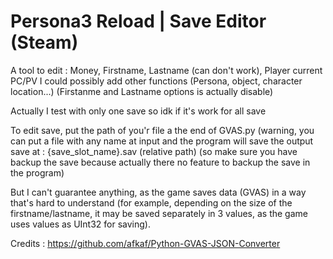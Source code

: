 # Persona3 Reload | Save Editor (Steam)
A tool to edit : Money, Firstname, Lastname (can don't work), Player current PC/PV
I could possibly add other functions (Persona, object, character location...)
(Firstanme and Lastname options is actually disable)

Actually I test with only one save so idk if it's work for all save

To edit save, put the path of you'r file a the end of GVAS.py (warning, you can put a file with any
name at input and the program will save the output save at : {save_slot_name}.sav (relative path)
(so make sure you have backup the save because actually there no feature to backup the save in the program)

But I can't guarantee anything, as the game saves data (GVAS) in a way that's hard to understand
(for example, depending on the size of the firstname/lastname, it may be saved separately in 3 values,
as the game uses values as UInt32 for saving).



Credits :
https://github.com/afkaf/Python-GVAS-JSON-Converter
